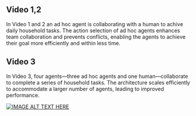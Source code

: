 ## Video 1,2

In Video 1 and 2 an ad hoc agent is collaborating with a human to achive daily household tasks.
The action selection of ad hoc agents enhances team collaboration and prevents conflicts, enabling the agents to achieve their goal more efficiently and within less time.

## Video 3

In Video 3, four agents—three ad hoc agents and one human—collaborate to complete a series of household tasks. The architecture scales efficiently to accommodate a larger number of agents, leading to improved performance.

[![IMAGE ALT TEXT HERE](https://img.youtube.com/vi/l-4D-LtNX8k/0.jpg)](https://www.youtube.com/watch?v=l-4D-LtNX8k)
